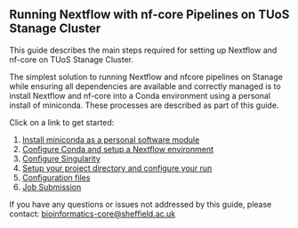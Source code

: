 ## Running Nextflow with nf-core Pipelines on TUoS Stanage Cluster

This guide describes the main steps required for setting up Nextflow and nf-core on TUoS Stanage Cluster.

The simplest solution to running Nextflow and nfcore pipelines on Stanage while ensuring all dependencies are available and correctly managed is to install Nextflow and nf-core into a Conda environment using a personal install of miniconda. These processes are described as part of this guide.

Click on a link to get started:

1. [Install miniconda as a personal software module](./user_guide/install_miniconda.md)
2. [Configure Conda and setup a Nextflow environment](./user_guide/configure_conda_and_nextflow.md)
3. [Configure Singularity](./user_guide/configure_singularity.md)
4. [Setup your project directory and configure your run](./user_guide/project_setup.md)
5. [Configuration files](./user_guide/config_files.md)
6. [Job Submission](./user_guide/job_submission.md)

If you have any questions or issues not addressed by this guide, please contact: [bioinformatics-core@sheffield.ac.uk](mailto:bioinformatics-core@sheffield.ac.uk)
